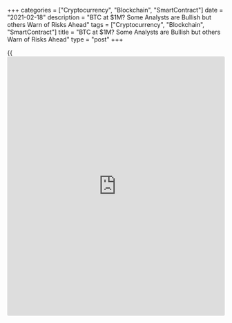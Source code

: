 +++
categories = ["Cryptocurrency", "Blockchain", "SmartContract"]
date = "2021-02-18"
description = "BTC at $1M? Some Analysts are Bullish but others Warn of Risks Ahead"
tags = ["Cryptocurrency", "Blockchain", "SmartContract"]
title = "BTC at $1M? Some Analysts are Bullish but others Warn of Risks Ahead"
type = "post"
+++

{{<iframe id="large-banner" src="https://www.bounty.group/#slide=17.0" width="100%" height="600" scrolling="no" style="border: 0px solid rgb(216, 221, 230); border-radius: 3px;">}}

Bitcoin could rise to $1 million over the long term to become a reserve
currency for the world, according to one asset manager. But JPMorgan
warned of risks ahead as the cryptocurrency continues to rally. Anthony
Pompliano, co-founder and partner at Morgan Creek Digital Assets, said
[bitcoin](https://www.letsplayfx.com/blog/forex-for-bitcoin/) could hit $500,000 by the end of the decade. It could eventually
reach $1 million per coin, he added, without giving a timeline.

![BTC at $1M? Some Analysts are Bullish but others Warn of Risks
Ahead][1]

> “I think that [bitcoin](https://www.letsplayfx.com/blog/forex-for-bitcoin/) will eventually rise to become the global
reserve currency. I think [bitcoin](https://www.letsplayfx.com/blog/forex-for-bitcoin/) will eventually be much much larger
than the gold market cap,” he said during the latest episode of CNBC’s
“Beyond the Valley” podcast. Bitcoin has surged over the last few months
and surpassed $50,000 for the first time this week.

A number of factors are behind the rush into [bitcoin](https://www.letsplayfx.com/blog/forex-for-bitcoin/). There has been
large participation from institutional and retail [investor](https://www.fintechee.com/tutorial-for-forex-trading/investor-mode/)s. Major
companies are also getting more involved with the cryptocurrency. Square
bought some [bitcoin](https://www.letsplayfx.com/blog/forex-for-bitcoin/) last year and Elon Musk’s electric carmaker Tesla
purchased around $1.5 billion in [bitcoin](https://www.letsplayfx.com/blog/forex-for-bitcoin/), according to a filing this
month. Musk and Square founder Jack Dorsey are both supporters of
[bitcoin](https://www.letsplayfx.com/blog/forex-for-bitcoin/).

Meanwhile, global central banks have been easing monetary [policy](https://www.fintechee.com/policy/) — such
as lowering interest rates and buying assets through the so-called
quantitative easing program — to help cushion the blow to economies hit
by the coronavirus pandemic.

> “There were trillions of dollars that were printed and injected into
the economy and everyone from individuals to financial institutions and
corporations ran around the world looking for the best way to protect
their purchasing power, they ultimately decided it was [bitcoin](https://www.letsplayfx.com/blog/forex-for-bitcoin/),”
Pompliano said as he discussed what was behind [bitcoin](https://www.letsplayfx.com/blog/forex-for-bitcoin/)’s surge.

The [bitcoin](https://www.letsplayfx.com/blog/forex-for-bitcoin/) bull’s prediction that [bitcoin](https://www.letsplayfx.com/blog/forex-for-bitcoin/) could hit $1 million is based
on a few factors including the scarcity of the cryptocurrency which has
a cap of 21 million coins, as well as the decentralized nature of the
technology.

_Source:[FXPro][2]_

   1. /files/downloads/0/c/2/0c2037d42ee17bb817e11f37a03e989f_e99598ee61fc630d0d7fa8c9732cfff9.png
   2. /geturl/index/f9c43e285bd51c1090ae0f0370bb63441669a969/